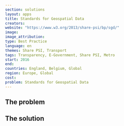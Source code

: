 ```yaml
---
section: solutions
layout: apps
title: Standards for Geospatial Data
creators: 
website: "https://www.w3.org/2013/share-psi/bp/sgd/"
image: 
image_attribution:
type: Best Practice  
language: en
themes: Share PSI, Transport
tags: Transparency, E-Government, Share PSI, Metro
start: 2016
end: 
countries: England, Belgium, Global
region: Europe, Global
cost: 
problem: Standards for Geospatial Data
---
```


## The problem

## The solution
